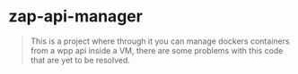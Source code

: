 # zap-api-manager

> This is a project where through it you can manage dockers containers from a wpp api inside a VM, there are some problems with this code that are yet to be resolved.
